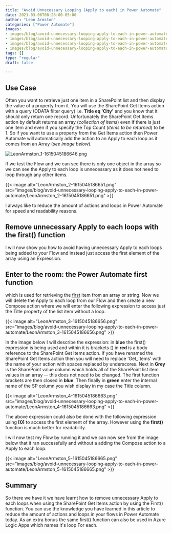 ```yaml
---
title: "Avoid Unnecessary Looping (Apply to each) in Power Automate"
date: 2021-03-06T08:26:00-05:00
author: "Leon Armston"
categories: ["Power Automate"]
images:
- images/blog/avoid-unnecessary-looping-apply-to-each-in-power-automate/LeonArmston_2-1615045186651.png
- images/blog/avoid-unnecessary-looping-apply-to-each-in-power-automate/LeonArmston_3-1615045186656.png
- images/blog/avoid-unnecessary-looping-apply-to-each-in-power-automate/LeonArmston_4-1615045186663.png
- images/blog/avoid-unnecessary-looping-apply-to-each-in-power-automate/LeonArmston_5-1615045186665.png
tags: []
type: "regular"
draft: false

---
```


## Use Case

Often you want to retrieve just one item in a SharePoint list and then
display the value of a property from it. You will use the SharePoint Get
Items action with a query (ODATA filter query) i.e. **Title eq
\'City\'** and you know that it should only return one record.
Unfortunately the SharePoint Get Items action by default returns an
array (*collection of items*) even if there is just one item and even if
you specify the Top Count (*items to be returned*) to be 1. So if you
want to use a property from the Get Items action then Power Automate
will automatically add the action to an Apply to each loop as it comes
from an Array (*see image below*).

![LeonArmston_1-1615045186646.png](https://techcommunity.microsoft.com/t5/image/serverpage/image-id/261392i55FA420DAF7B3D75/image-dimensions/741x912?v=v2 )

If we test the Flow and we can see there is only one object in the array
so we can see the Apply to each loop is unnecessary as it does not need
to loop through any other items.

{{< image alt="LeonArmston_2-1615045186651.png" src="images/blog/avoid-unnecessary-looping-apply-to-each-in-power-automate/LeonArmston_2-1615045186651.png" >}}

I always like to reduce the amount of actions and loops in Power
Automate for speed and readability reasons.

## Remove unnecessary Apply to each loops with the first() function

I will now show you how to avoid having unnecessary Apply to each loops
being added to your Flow and instead just access the first element of
the array using an Expression.

## Enter to the room: the Power Automate first function

which is used for retrieving the [first](https://docs.microsoft.com/en-us/azure/logic-apps/workflow-definition-language-functions-reference#first ) item from an array or string. Now we will
delete the Apply to each loop from our Flow and then create a new
Compose action where we will enter the following expression to access
just the Title property of the list item without a loop.

{{< image alt="LeonArmston_3-1615045186656.png" src="images/blog/avoid-unnecessary-looping-apply-to-each-in-power-automate/LeonArmston_3-1615045186656.png" >}}

In the image below I will describe the expression: in **blue** the
first() expression is being used and within it is brackets () in **red**
is a body reference to the SharePoint Get Items action. If you have
renamed the SharePoint Get Items action then you will need to replace
\'Get_Items\' with the name of your action with spaces replaced by
underscores. Next in **Grey** is the SharePoint value column which holds
all of the SharePoint list item values in an array -- this does not need
to be changed. The first function brackets are then closed in **blue**.
Then finally in **green** enter the internal name of the SP column you
wish display in my case the Title column.

{{< image alt="LeonArmston_4-1615045186663.png" src="images/blog/avoid-unnecessary-looping-apply-to-each-in-power-automate/LeonArmston_4-1615045186663.png" >}}

The above expression could also be done with the following expression
using **\[0\]** to access the first element of the array. However using
the **first()** function is much better for readability.

I will now test my Flow by running it and we can now see from the image
below that it ran successfully and without a adding the Compose action
to a Apply to each loop.

{{< image alt="LeonArmston_5-1615045186665.png" src="images/blog/avoid-unnecessary-looping-apply-to-each-in-power-automate/LeonArmston_5-1615045186665.png" >}}

## Summary

So there we have it we have learnt how to remove unnecessary Apply to
each loops when using the SharePoint Get Items action by using the
First() function. You can use the knowledge you have learned in this
article to reduce the amount of actions and loops in your flows in Power
Automate today. As an extra bonus the same first() function can also be
used in Azure Logic Apps which names it's loop For each.
